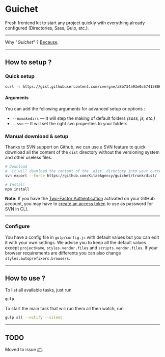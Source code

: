 # Guichet
Fresh frontend kit to start any project quickly with everything already configured (Directories, Sass, Gulp, etc.).

---

Why "*Guichet*" ? [Because](https://www.legifrance.gouv.fr/affichTexte.do;jsessionid=?cidTexte=JORFTEXT000029461191&dateTexte=&oldAction=dernierJO&categorieLien=id).

---

## How to setup ?

### Quick setup

```bash
curl -s https://gist.githubusercontent.com/cvergne/a8b734a93e0c6741580648fe493284f1/raw/8516f54ee9c783bfdc8b206f551a2b99024b3560/guichet-install.sh | bash -s --
```

#### Arguments
You can add the following arguments for advanced setup or options :  

- `--nomakedirs` — It will step the making of default folders _(sass, js, etc.)_
- `--svn` — It will set the right svn properties to your folders

### Manual download & setup

Thanks to SVN support on Github, we can use a SVN feature to quick download all the content of the `dist` directory without the versioning system and other useless files.

```bash
# Download
#  it will download the content of the `dist` directory into your current folder.
svn export --force https://github.com/KitaeAgency/guichet/trunk/dist/ ./

# Install
npm install
```

**Note:** If you have the [Two-Factor Authentication](https://help.github.com/articles/about-two-factor-authentication/) activated on your GitHub account, you may have to [create an access token](https://help.github.com/articles/creating-an-access-token-for-command-line-use/) to use as password for SVN in CLI.

---

### Configure

You have a config file in `gulp/config.js` with default values but you can edit it with your own settings.
We advise you to keep all the default values except `projectName`, `styles.vendor.files` and `scripts.vendor.files`.
If your browser requirements are differents you can also change `styles.autoprefixers.browsers`.

---

## How to use ?

To list all available tasks, just run

```bash
gulp
```

To start the main task that will run them all then watch, run

```bash
gulp all --notify --silent
```

---

## TODO

Moved to issue [#1](https://github.com/KitaeAgency/guichet/issues/1).
